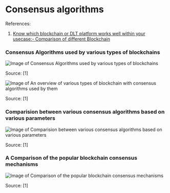 # Consensus algorithms

References:
1. [Know which blockchain or DLT platform works well within your usecase:- Comparison of different Blockchain](
https://medium.com/coinmonks/know-which-blockchain-or-dlt-platform-works-well-within-your-usecase-comparison-of-different-a8dc34782af3)


### Consensus Algorithms used by various types of blockchains

![Image of Consensus Algorithms used by various types of blockchains](
https://cdn-images-1.medium.com/max/1200/1*H_0bNWW-SCYoHIVm75ZA1Q.png)

Source: [1]

![Image of An overview of various types of blockchain with consensus algorithms used by them](
https://cdn-images-1.medium.com/max/1200/1*AVdkof1bXWAVSVyUJPxIiA.png)

Source: [1]

### Comparision between various consensus algorithms based on various parameters

![Image of Comparision between various consensus algorithms based on various parameters](
https://cdn-images-1.medium.com/max/1200/1*AVdkof1bXWAVSVyUJPxIiA.png)

Source: [1]


### A Comparison of the popular blockchain consensus mechanisms

![Image of Comparison of the popular blockchain consensus mechanisms](
https://cdn-images-1.medium.com/max/1200/1*WHoeBXgkw4GDDa_CtDRbqQ.png)

Source: [1]
